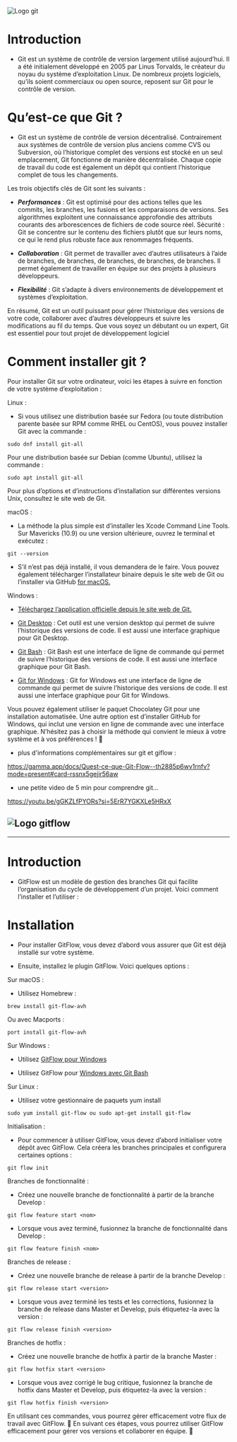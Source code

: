 ![Logo git](https://git-scm.com/images/logos/1color-lightbg@2x.png)

# Introduction

- Git est un système de contrôle de version largement utilisé aujourd’hui. Il a été initialement développé en 2005 par Linus Torvalds, le créateur du noyau du système d’exploitation Linux. De nombreux projets logiciels, qu’ils soient commerciaux ou open source, reposent sur Git pour le contrôle de version.

# Qu’est-ce que Git ?

- Git est un système de contrôle de version décentralisé. Contrairement aux systèmes de contrôle de version plus anciens comme CVS ou Subversion, où l’historique complet des versions est stocké en un seul emplacement, Git fonctionne de manière décentralisée. Chaque copie de travail du code est également un dépôt qui contient l’historique complet de tous les changements.

Les trois objectifs clés de Git sont les suivants :

- ___Performances___ : Git est optimisé pour des actions telles que les commits, les branches, les fusions et les comparaisons de versions. Ses algorithmes exploitent une connaissance approfondie des attributs courants des arborescences de fichiers de code source réel.
Sécurité : Git se concentre sur le contenu des fichiers plutôt que sur leurs noms, ce qui le rend plus robuste face aux renommages fréquents.

- ___Collaboration___ : Git permet de travailler avec d’autres utilisateurs à l’aide de branches, de branches, de branches, de branches, de branches. Il permet également de travailler en équipe sur des projets à plusieurs développeurs.

- ___Flexibilité___ : Git s’adapte à divers environnements de développement et systèmes d’exploitation.

En résumé, Git est un outil puissant pour gérer l’historique des versions de votre code, collaborer avec d’autres développeurs et suivre les modifications au fil du temps. Que vous soyez un débutant ou un expert, Git est essentiel pour tout projet de développement logiciel

# Comment installer git ?

Pour installer Git sur votre ordinateur, voici les étapes à suivre en fonction de votre système d’exploitation :

Linux :

- Si vous utilisez une distribution basée sur Fedora (ou toute distribution parente basée sur RPM comme RHEL ou CentOS), vous pouvez installer Git avec la commande :

````
sudo dnf install git-all
````

Pour une distribution basée sur Debian (comme Ubuntu), utilisez la commande :

````
sudo apt install git-all
````

Pour plus d’options et d’instructions d’installation sur différentes versions Unix, consultez le site web de Git.

macOS :

- La méthode la plus simple est d’installer les Xcode Command Line Tools. Sur Mavericks (10.9) ou une version ultérieure, ouvrez le terminal et exécutez :

````
git --version
````

- S’il n’est pas déjà installé, il vous demandera de le faire.
Vous pouvez également télécharger l’installateur binaire depuis le site web de Git ou l’installer via GitHub [for macOS.](https://git-scm.com/download/mac)

Windows :

- [Téléchargez l’application officielle depuis le site web de Git.](https://git-scm.com/downloads)

- [Git Desktop](https://git-scm.com/downloads) : Cet outil est une version desktop qui permet de suivre l’historique des versions de code. Il est aussi une interface graphique pour Git Desktop.

- [Git Bash](https://git-scm.com/downloads) : Git Bash est une interface de ligne de commande qui permet de suivre l’historique des versions de code. Il est aussi une interface graphique pour Git Bash.

- [Git for Windows](https://git-scm.com/downloads) : Git for Windows est une interface de ligne de commande qui permet de suivre l’historique des versions de code. Il est aussi une interface graphique pour Git for Windows.

Vous pouvez également utiliser le paquet Chocolatey Git pour une installation automatisée.
Une autre option est d’installer GitHub for Windows, qui inclut une version en ligne de commande avec une interface graphique.
N’hésitez pas à choisir la méthode qui convient le mieux à votre système et à vos préférences ! 🚀

- plus d'informations complémentaires sur git et giflow :

https://gamma.app/docs/Quest-ce-que-Git-Flow--th2885p6wv1rnfv?mode=present#card-rssnx5gejir56aw

- une petite video de 5 min pour comprendre git...

https://youtu.be/gGKZLfPYORs?si=5ErR7YGKXLe5HRxX

![Logo gitflow](https://miro.medium.com/v2/resize:fit:1100/format:webp/1*SK4JGjtWs9BsfGGXOrnnig.png)
----
----

# Introduction

- GitFlow est un modèle de gestion des branches Git qui facilite l’organisation du cycle de développement d’un projet. Voici comment l’installer et l’utiliser :

# Installation 

- Pour installer GitFlow, vous devez d’abord vous assurer que Git est déjà installé sur votre système.

- Ensuite, installez le plugin GitFlow. Voici quelques options :

Sur macOS :

- Utilisez Homebrew :

````
brew install git-flow-avh
````

Ou avec Macports :

````
port install git-flow-avh
````

Sur Windows :

- Utilisez [GitFlow pour Windows](https://github.com/nvie/gitflow/wiki/Windows)

- Utilisez GitFlow pour [Windows avec Git Bash](https://github.com/nvie/gitflow/wiki/Windows-Git-Bash)

    

Sur Linux :

- Utilisez votre gestionnaire de paquets yum install

````
sudo yum install git-flow ou sudo apt-get install git-flow
````
Initialisation :

- Pour commencer à utiliser GitFlow, vous devez d’abord initialiser votre dépôt avec GitFlow. Cela créera les branches principales et configurera certaines options :

````
git flow init
````

Branches de fonctionnalité :

- Créez une nouvelle branche de fonctionnalité à partir de la branche Develop :

````
git flow feature start <nom>
````
- Lorsque vous avez terminé, fusionnez la branche de fonctionnalité dans Develop :

````
git flow feature finish <nom>
````
Branches de release :

- Créez une nouvelle branche de release à partir de la branche Develop :

````
git flow release start <version>
````
- Lorsque vous avez terminé les tests et les corrections, fusionnez la branche de release dans Master et Develop, puis étiquetez-la avec la version :

````
git flow release finish <version>
````
Branches de hotfix :

- Créez une nouvelle branche de hotfix à partir de la branche Master :

````
git flow hotfix start <version>
````
- Lorsque vous avez corrigé le bug critique, fusionnez la branche de hotfix dans Master et Develop, puis étiquetez-la avec la version :

````
git flow hotfix finish <version>
````

En utilisant ces commandes, vous pourrez gérer efficacement votre flux de travail avec GitFlow. 🚀 
En suivant ces étapes, vous pourrez utiliser GitFlow efficacement pour gérer vos versions et collaborer en équipe. 🚀 